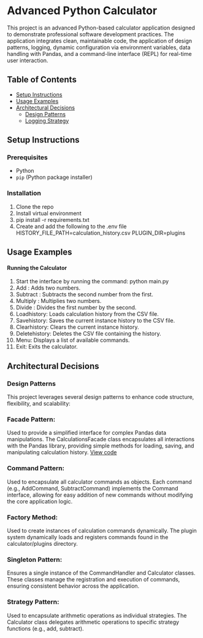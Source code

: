 # Advanced Python Calculator

This project is an advanced Python-based calculator application designed to demonstrate professional software development practices. The application integrates clean, maintainable code, the application of design patterns, logging, dynamic configuration via environment variables, data handling with Pandas, and a command-line interface (REPL) for real-time user interaction.

## Table of Contents

- [Setup Instructions](#setup-instructions)
- [Usage Examples](#usage-examples)
- [Architectural Decisions](#architectural-decisions)
  - [Design Patterns](#design-patterns)
  - [Logging Strategy](#logging-strategy)

## Setup Instructions

### Prerequisites

- Python 
- `pip` (Python package installer)

### Installation

1. Clone the repo
2. Install virtual environment
3. pip install -r requirements.txt
4. Create and add the following to the .env file
    HISTORY_FILE_PATH=calculation_history.csv
    PLUGIN_DIR=plugins

## Usage Examples
#### Running the Calculator
1. Start the interface by  running the command: python main.py
2. Add <num1> <num2>: Adds two numbers.
3. Subtract <num1> <num2>: Subtracts the second number from the first.
4. Multiply <num1> <num2>: Multiplies two numbers.
5. Divide <num1> <num2>: Divides the first number by the second.
6. Loadhistory: Loads calculation history from the CSV file.
7. Savehistory: Saves the current instance history to the CSV file.
8. Clearhistory: Clears the current instance history.
9. Deletehistory: Deletes the CSV file containing the history.
10. Menu: Displays a list of available commands.
11. Exit: Exits the calculator.

## Architectural Decisions
### Design Patterns
This project leverages several design patterns to enhance code structure, flexibility, and scalability:

### Facade Pattern:

Used to provide a simplified interface for complex Pandas data manipulations.
The CalculationsFacade class encapsulates all interactions with the Pandas library, providing simple methods for loading, saving, and manipulating calculation history.
[View code](https://github.com/saiabhishek-mgv/Is601-midterm/blob/25a5de89f5fbbf0b0c39e99eede753738d7ab870/calculator/calculations.py#L9C1-L30C61)

### Command Pattern:

Used to encapsulate all calculator commands as objects.
Each command (e.g., AddCommand, SubtractCommand) implements the Command interface, allowing for easy addition of new commands without modifying the core application logic.

### Factory Method:

Used to create instances of calculation commands dynamically.
The plugin system dynamically loads and registers commands found in the calculator/plugins directory.

### Singleton Pattern:

Ensures a single instance of the CommandHandler and Calculator classes.
These classes manage the registration and execution of commands, ensuring consistent behavior across the application.

### Strategy Pattern:

Used to encapsulate arithmetic operations as individual strategies.
The Calculator class delegates arithmetic operations to specific strategy functions (e.g., add, subtract).

